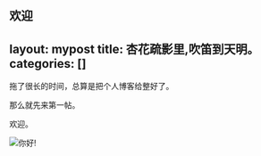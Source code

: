 欢迎
---
layout: mypost
title: 杏花疏影里,吹笛到天明。
categories: []
---



拖了很长的时间，总算是把个人博客给整好了。

那么就先来第一帖。

欢迎。

![你好!](hello_world.png)
